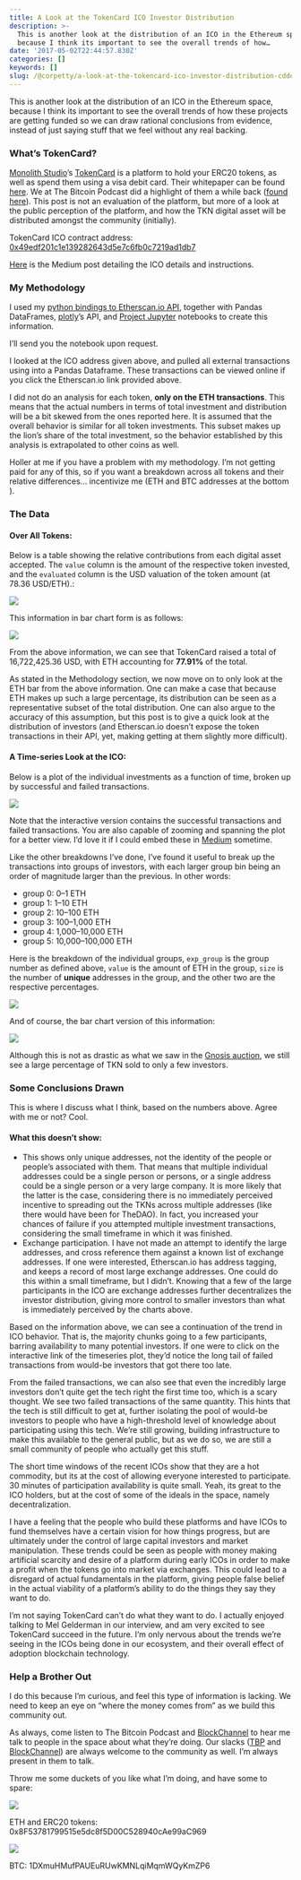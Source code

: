 ```yaml
---
title: A Look at the TokenCard ICO Investor Distribution
description: >-
  This is another look at the distribution of an ICO in the Ethereum space,
  because I think its important to see the overall trends of how…
date: '2017-05-02T22:44:57.830Z'
categories: []
keywords: []
slug: /@corpetty/a-look-at-the-tokencard-ico-investor-distribution-cddeb6f534f9
---
```


This is another look at the distribution of an ICO in the Ethereum space, because I think its important to see the overall trends of how these projects are getting funded so we can draw rational conclusions from evidence, instead of just saying stuff that we feel without any real backing.

### What’s TokenCard?

[Monolith Studio](https://medium.com/u/fb0b7e32b7a5)’s [TokenCard](http://tokencard.io) is a platform to hold your ERC20 tokens, as well as spend them using a visa debit card. Their whitepaper can be found [here](http://tokencard.io/tokencard_whitepaper.pdf). We at The Bitcoin Podcast did a highlight of them a while back ([found here](http://thebitcoinpodcast.com/episode-117/)). This post is not an evaluation of the platform, but more of a look at the public perception of the platform, and how the TKN digital asset will be distributed amongst the community (initially).

TokenCard ICO contract address: [0x49edf201c1e139282643d5e7c6fb0c7219ad1db7](https://etherscan.io/address/0x49edf201c1e139282643d5e7c6fb0c7219ad1db7)

[Here](https://medium.com/@MonolithStudio/definitive-tkn-creation-event-guide-b39096840baf) is the Medium post detailing the ICO details and instructions.

### My Methodology

I used my [python bindings to Etherscan.io API](https://etherscan.io/apis#misc), together with Pandas DataFrames, [plotly](https://medium.com/u/5fdd6522cd45)’s API, and [Project Jupyter](https://medium.com/u/9cdd90635810) notebooks to create this information.

I’ll send you the notebook upon request.

I looked at the ICO address given above, and pulled all external transactions using into a Pandas Dataframe. These transactions can be viewed online if you click the Etherscan.io link provided above.

I did not do an analysis for each token, **only on the ETH transactions**. This means that the actual numbers in terms of total investment and distribution will be a bit skewed from the ones reported here. It is assumed that the overall behavior is similar for all token investments. This subset makes up the lion’s share of the total investment, so the behavior established by this analysis is extrapolated to other coins as well.

Holler at me if you have a problem with my methodology. I’m not getting paid for any of this, so if you want a breakdown across all tokens and their relative differences… incentivize me (ETH and BTC addresses at the bottom ).

### The Data

#### Over All Tokens:

Below is a table showing the relative contributions from each digital asset accepted. The `value` column is the amount of the respective token invested, and the `evaluated` column is the USD valuation of the token amount (at 78.36 USD/ETH).:

![](/images/medium/1__V2z7oFZnwFBIpxy2__jPpaQ.png)

This information in bar chart form is as follows:

![](/images/medium/1__xuOyY8uiekTWk7SUhsaPiw.png)

From the above information, we can see that TokenCard raised a total of 16,722,425.36 USD, with ETH accounting for **77.91%** of the total.

As stated in the Methodology section, we now move on to only look at the ETH bar from the above information. One can make a case that because ETH makes up such a large percentage, its distribution can be seen as a representative subset of the total distribution. One can also argue to the accuracy of this assumption, but this post is to give a quick look at the distribution of investors (and Etherscan.io doesn’t expose the token transactions in their API, yet, making getting at them slightly more difficult).

#### A Time-series Look at the ICO:

Below is a plot of the individual investments as a function of time, broken up by successful and failed transactions.

![](/images/medium/1__TnkDBRvIWZ1yvXo7YsYqlg.png)

Note that the interactive version contains the successful transactions and failed transactions. You are also capable of zooming and spanning the plot for a better view. I’d love it if I could embed these in [Medium](https://medium.com/u/504c7870fdb6) sometime.

Like the other breakdowns I’ve done, I’ve found it useful to break up the transactions into groups of investors, with each larger group bin being an order of magnitude larger than the previous. In other words:

*   group 0: 0–1 ETH
*   group 1: 1–10 ETH
*   group 2: 10–100 ETH
*   group 3: 100–1,000 ETH
*   group 4: 1,000–10,000 ETH
*   group 5: 10,000–100,000 ETH

Here is the breakdown of the individual groups, `exp_group` is the group number as defined above, `value` is the amount of ETH in the group, `size` is the number of **unique** addresses in the group, and the other two are the respective percentages.

![](/images/medium/1__o__8FnZz68rlQ7OStPbjtQQ.png)

And of course, the bar chart version of this information:

![](/images/medium/1__5LsqDSV9jIGfjqsSOu3NMQ.png)

Although this is not as drastic as what we saw in the [Gnosis auction](https://keepingstock.net/a-look-at-the-gnosis-dutch-auction-distribution-25c2ccac2d9d), we still see a large percentage of TKN sold to only a few investors.

### Some Conclusions Drawn

This is where I discuss what I think, based on the numbers above. Agree with me or not? Cool.

#### What this doesn’t show:

*   This shows only unique addresses, not the identity of the people or people’s associated with them. That means that multiple individual addresses could be a single person or persons, or a single address could be a single person or a very large company. It is more likely that the latter is the case, considering there is no immediately perceived incentive to spreading out the TKNs across multiple addresses (like there would have been for TheDAO). In fact, you increased your chances of failure if you attempted multiple investment transactions, considering the small timeframe in which it was finished.
*   Exchange participation. I have not made an attempt to identify the large addresses, and cross reference them against a known list of exchange addresses. If one were interested, Etherscan.io has address tagging, and keeps a record of most large exchange addresses. One could do this within a small timeframe, but I didn’t. Knowing that a few of the large participants in the ICO are exchange addresses further decentralizes the investor distribution, giving more control to smaller investors than what is immediately perceived by the charts above.

Based on the information above, we can see a continuation of the trend in ICO behavior. That is, the majority chunks going to a few participants, barring availability to many potential investors. If one were to click on the interactive link of the timeseries plot, they’d notice the long tail of failed transactions from would-be investors that got there too late.

From the failed transactions, we can also see that even the incredibly large investors don’t quite get the tech right the first time too, which is a scary thought. We see two failed transactions of the same quantity. This hints that the tech is still difficult to get at, further isolating the pool of would-be investors to people who have a high-threshold level of knowledge about participating using this tech. We’re still growing, building infrastructure to make this available to the general public, but as we do so, we are still a small community of people who actually get this stuff.

The short time windows of the recent ICOs show that they are a hot commodity, but its at the cost of allowing everyone interested to participate. 30 minutes of participation availability is quite small. Yeah, its great to the ICO holders, but at the cost of some of the ideals in the space, namely decentralization.

I have a feeling that the people who build these platforms and have ICOs to fund themselves have a certain vision for how things progress, but are ultimately under the control of large capital investors and market manipulation. These trends could be seen as people with money making artificial scarcity and desire of a platform during early ICOs in order to make a profit when the tokens go into market via exchanges. This could lead to a disregard of actual fundamentals in the platform, giving people false belief in the actual viability of a platform’s ability to do the things they say they want to do.

I’m not saying TokenCard can’t do what they want to do. I actually enjoyed talking to Mel Gelderman in our interview, and am very excited to see TokenCard succeed in the future. I’m only nervous about the trends we’re seeing in the ICOs being done in our ecosystem, and their overall effect of adoption blockchain technology.

### Help a Brother Out

I do this because I’m curious, and feel this type of information is lacking. We need to keep an eye on “where the money comes from” as we build this community out.

As always, come listen to The Bitcoin Podcast and [BlockChannel](https://medium.com/u/211d5b924366) to hear me talk to people in the space about what they’re doing. Our slacks ([TBP](https://thebitcoinpodcast.signup.team/) and [BlockChannel](https://blockchannel.signup.team/)) are always welcome to the community as well. I’m always present in them to talk.

Throw me some duckets of you like what I’m doing, and have some to spare:

![](/images/medium/1__7Yj8YalSMYmZJ5ALAzk__kg.png)

ETH and ERC20 tokens: 0x8F53781799515e5dc8f5D00C528940cAe99aC969

![](/images/medium/1__GaRyRFam9FLWhNikP8GDHw.png)

BTC: 1DXmuHMufPAUEuRUwKMNLqiMqmWQyKmZP6